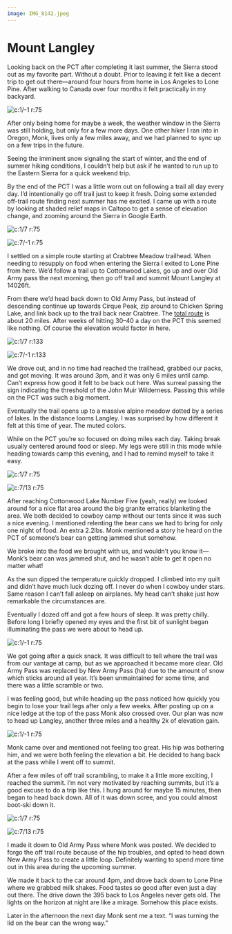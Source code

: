 ```yaml
---
image: IMG_8142.jpeg
---
```


# Mount Langley

Looking back on the PCT after completing it last summer, the Sierra stood out as my favorite part. Without a doubt. Prior to leaving it felt like a decent trip to get out there—around four hours from home in Los Angeles to Lone Pine. After walking to Canada over four months it felt practically in my backyard.

![c:1/-1 r:75](IMG_8142.jpeg)

After only being home for maybe a week, the weather window in the Sierra was still holding, but only for a few more days. One other hiker I ran into in Oregon, Monk, lives only a few miles away, and we had planned to sync up on a few trips in the future.

<!-- more -->

Seeing the imminent snow signaling the start of winter, and the end of summer hiking conditions, I couldn’t help but ask if he wanted to run up to the Eastern Sierra for a quick weekend trip.

By the end of the PCT I was a little worn out on following a trail all day every day. I’d intentionally go off trail just to keep it fresh. Doing some extended off-trail route finding next summer has me excited. I came up with a route by looking at shaded relief maps in Caltopo to get a sense of elevation change, and zooming around the Sierra in Google Earth.

![c:1/7 r:75](caltopo.jpeg)

![c:7/-1 r:75](google-earth.jpeg)

I settled on a simple route starting at Crabtree Meadow trailhead. When needing to resupply on food when entering the Sierra I exited to Lone Pine from here. We’d follow a trail up to Cottonwood Lakes, go up and over Old Army pass the next morning, then go off trail and summit Mount Langley at 14026ft.

From there we’d head back down to Old Army Pass, but instead of descending continue up towards Cirque Peak, zip around to Chicken Spring Lake, and link back up to the trail back near Crabtree. The [total route](https://caltopo.com/m/87G9) is about 20 miles. After weeks of hitting 30–40 a day on the PCT this seemed like nothing. Of course the elevation would factor in here.

![c:1/7 r:133](IMG_8123.jpeg)

![c:7/-1 r:133](IMG_8127.jpeg)

We drove out, and in no time had reached the trailhead, grabbed our packs, and got moving. It was around 3pm, and it was only 6 miles until camp. Can’t express how good it felt to be back out here. Was surreal passing the sign indicating the threshold of the John Muir Wilderness. Passing this while on the PCT was such a big moment.

Eventually the trail opens up to a massive alpine meadow dotted by a series of lakes. In the distance looms Langley. I was surprised by how different it felt at this time of year. The muted colors.

While on the PCT you’re so focused on doing miles each day. Taking break usually centered around food or sleep. My legs were still in this mode while heading towards camp this evening, and I had to remind myself to take it easy.

![c:1/7 r:75](IMG_8150.jpeg)

![c:7/13 r:75](IMG_8157.jpeg)

After reaching Cottonwood Lake Number Five (yeah, really) we looked around for a nice flat area around the big granite erratics blanketing the area. We both decided to cowboy camp without our tents since it was such a nice evening. I mentioned relenting the bear cans we had to bring for only one night of food. An extra 2.2lbs. Monk mentioned a story he heard on the PCT of someone’s bear can getting jammed shut somehow.

We broke into the food we brought with us, and wouldn’t you know it—Monk’s bear can was jammed shut, and he wasn’t able to get it open no matter what!

As the sun dipped the temperature quickly dropped. I climbed into my quilt and didn’t have much luck dozing off. I never do when I cowboy under stars. Same reason I can’t fall asleep on airplanes. My head can’t shake just how remarkable the circumstances are.

Eventually I dozed off and got a few hours of sleep. It was pretty chilly. Before long I briefly opened my eyes and the first bit of sunlight began illuminating the pass we were about to head up.

![c:1/-1 r:75](IMG_8179.jpeg)

We got going after a quick snack. It was difficult to tell where the trail was from our vantage at camp, but as we approached it became more clear. Old Army Pass was replaced by New Army Pass (ha) due to the amount of snow which sticks around all year. It’s been unmaintained for some time, and there was a little scramble or two.

I was feeling good, but while heading up the pass noticed how quickly you begin to lose your trail legs after only a few weeks. After posting up on a nice ledge at the top of the pass Monk also crossed over. Our plan was now to head up Langley, another three miles and a healthy 2k of elevation gain.

![c:1/-1 r:75](IMG_8190.jpeg)

Monk came over and mentioned not feeling too great. His hip was bothering him, and we were both feeling the elevation a bit. He decided to hang back at the pass while I went off to summit.

After a few miles of off trail scrambling, to make it a little more exciting, I reached the summit. I’m not very motivated by reaching summits, but it’s a good excuse to do a trip like this. I hung around for maybe 15 minutes, then began to head back down. All of it was down scree, and you could almost boot-ski down it.

![c:1/7 r:75](IMG_8220.jpeg)

![c:7/13 r:75](IMG_8224.jpeg)

I made it down to Old Army Pass where Monk was posted. We decided to forgo the off trail route because of the hip troubles, and opted to head down New Army Pass to create a little loop. Definitely wanting to spend more time out in this area during the upcoming summer.

We made it back to the car around 4pm, and drove back down to Lone Pine where we grabbed milk shakes. Food tastes so good after even just a day out there. The drive down the 395 back to Los Angeles never gets old. The lights on the horizon at night are like a mirage. Somehow this place exists.

Later in the afternoon the next day Monk sent me a text. “I was turning the lid on the bear can the wrong way.”